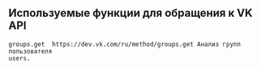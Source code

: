 ## Используемые функции для обращения к VK API

    groups.get  https://dev.vk.com/ru/method/groups.get Анализ групп пользователя
    users.